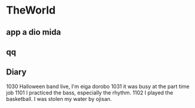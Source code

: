 # TheWorld
 
## app a dio mida
## qq

## Diary
1030 Halloween band live, I'm eiga dorobo
1031 it was busy at the part time job
1101 I practiced the bass, especially the rhythm.
1102 I played the basketball. I was stolen my water by ojisan. 
